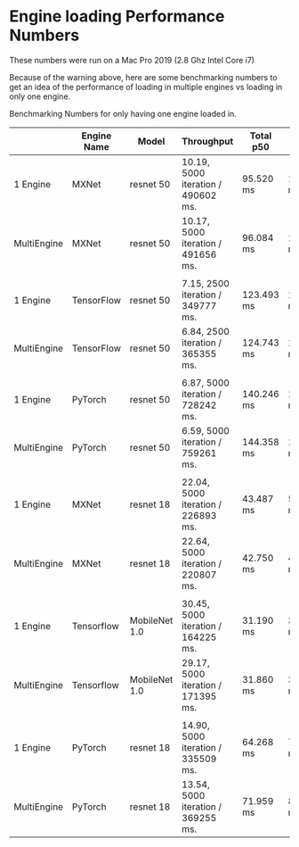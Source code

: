 # Engine loading Performance Numbers

These numbers were run on a Mac Pro 2019 (2.8 Ghz Intel Core i7)

Because of the warning above, here are some benchmarking numbers to get an idea of the performance of loading in
multiple engines vs loading in only one engine.


Benchmarking Numbers for only having one engine loaded in.

|             | Engine Name | Model         | Throughput                         | Total p50  | Total p90  | inference p50 | inference p90  |
| ----------- | ----------- | ------------- | ---------------------------------- | ---------- | ---------- | ------------- | -------------- |
| 1 Engine    | MXNet       | resnet 50     | 10.19, 5000 iteration / 490602 ms. | 95.520 ms  | 103.606 ms | 90.120 ms     | 97.954 ms      |
| MultiEngine | MXNet       | resnet 50     | 10.17, 5000 iteration / 491656 ms. | 96.084 ms  | 104.198 ms | 90.696 ms     | 98.692 ms      |
|             |             |               |                                    |            |            |               |                |
| 1 Engine    | TensorFlow  | resnet 50     | 7.15, 2500 iteration / 349777 ms.  | 123.493 ms | 142.029 ms | 110.592 ms    | 126.268 ms     |
| MultiEngine | TensorFlow  | resnet 50     | 6.84, 2500 iteration / 365355 ms.  | 124.743 ms | 160.793 ms | 110.935 ms    | 144.142 ms     |
|             |             |               |                                    |            |            |               |                |
| 1 Engine    | PyTorch     | resnet 50     | 6.87, 5000 iteration / 728242 ms.  | 140.246 ms | 155.400 ms | 133.463 ms    | 147.721 ms     |
| MultiEngine | PyTorch     | resnet 50     | 6.59, 5000 iteration / 759261 ms.  | 144.358 ms | 168.535 ms | 137.336 ms    | 160.346 ms     |
|             |             |               |                                    |            |            |               |                |
| 1 Engine    | MXNet       | resnet 18     | 22.04, 5000 iteration / 226893 ms. | 43.487 ms  | 52.077 ms  | 38.105 ms     | 45.660 ms      |
| MultiEngine | MXNet       | resnet 18     | 22.64, 5000 iteration / 220807 ms. | 42.750 ms  | 47.923 ms  | 37.482 ms     | 42.109 ms      |
|             |             |               |                                    |            |            |               |                |
| 1 Engine    | Tensorflow  | MobileNet 1.0 | 30.45, 5000 iteration / 164225 ms. | 31.190 ms  | 34.780 ms  | 19.983 ms     | 22.836 ms      |
| MultiEngine | Tensorflow  | MobileNet 1.0 | 29.17, 5000 iteration / 171395 ms. | 31.860 ms  | 38.047 ms  | 20.631 ms     | 24.798 ms      |
|             |             |               |                                    |            |            |               |                |
| 1 Engine    | PyTorch     | resnet 18     | 14.90, 5000 iteration / 335509 ms. | 64.268 ms  | 73.352 ms  | 57.620 ms     | 65.733 ms      |
| MultiEngine | PyTorch     | resnet 18     | 13.54, 5000 iteration / 369255 ms. | 71.959 ms  | 81.688 ms  | 64.580 ms     | 73.439 ms      |
